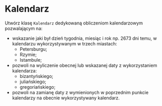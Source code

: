 # Kalendarz
Utwórz klasę `Kalendarz` dedykowaną obliczeniom kalendarzowym pozwalającym na:

* wskazanie jaki był dzień tygodnia, miesiąc i rok np. 2673 dni temu, w kalendarzu wykorzystywanym w trzech miastach:
    - Petersburgu;
    - Rzymie;
    - Istambule;
* pozwoli na wyliczenie obecnej lub wskazanej daty z wykorzystaniem kalendarza:
    - bizantyńskiego;
    - juliańskiego;
    - gregoriańskiego;
* pozwoli na zamianę daty z wymienionych w poprzednim punkcie kalendarzy na obecnie wykorzystywany kalendarz.